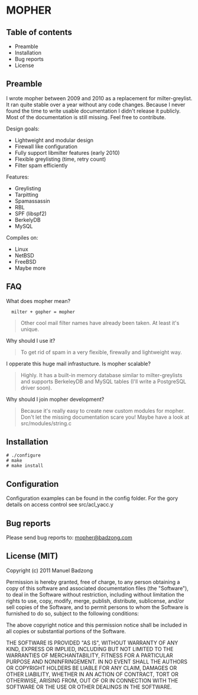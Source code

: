 MOPHER
======


Table of contents
-----------------

  * Preamble
  * Installation
  * Bug reports
  * License


Preamble
--------

I wrote mopher between 2009 and 2010 as a replacement for milter-greylist. It
ran quite stable over a year without any code changes. Because I never found
the time to write usable documentation I didn't release it publicly. Most of
the documentation is still missing. Feel free to contribute.


Design goals:

  * Lightweight and modular design
  * Firewall like configuration
  * Fully support libmilter features (early 2010)
  * Flexible greylisting (time, retry count)
  * Filter spam efficiently


Features:

  * Greylisting
  * Tarpitting
  * Spamassassin
  * RBL
  * SPF (libspf2)
  * BerkelyDB
  * MySQL


Compiles on:

  * Linux
  * NetBSD
  * FreeBSD
  * Maybe more


FAQ
---

What does mopher mean?

```
  milter + gopher = mopher
```

> Other cool mail filter names have already been taken. At least it's unique.


Why should I use it?

> To get rid of spam in a very flexible, firewally and lightweight way.


I opperate this huge mail infrastucture. Is mopher scalable?

> Highly. It has a built-in memory database similar to milter-greylists and
> supports BerkeleyDB and MySQL tables (I'll write a PostgreSQL driver soon).


Why should I join mopher development?

> Because it's really easy to create new custom modules for mopher. Don't let
> the missing documentation scare you! Maybe have a look at
> src/modules/string.c


Installation
------------

```
# ./configure
# make
# make install
```


Configuration
-------------

Configuration examples can be found in the config folder.
For the gory details on access control see src/acl_yacc.y


Bug reports
-----------

Please send bug reports to: mopher@badzong.com


License (MIT)
-------------

Copyright (c) 2011 Manuel Badzong

Permission is hereby granted, free of charge, to any person obtaining a copy of
this software and associated documentation files (the "Software"), to deal in
the Software without restriction, including without limitation the rights to
use, copy, modify, merge, publish, distribute, sublicense, and/or sell copies
of the Software, and to permit persons to whom the Software is furnished to do
so, subject to the following conditions:

The above copyright notice and this permission notice shall be included in all
copies or substantial portions of the Software.

THE SOFTWARE IS PROVIDED "AS IS", WITHOUT WARRANTY OF ANY KIND, EXPRESS OR
IMPLIED, INCLUDING BUT NOT LIMITED TO THE WARRANTIES OF MERCHANTABILITY,
FITNESS FOR A PARTICULAR PURPOSE AND NONINFRINGEMENT. IN NO EVENT SHALL THE
AUTHORS OR COPYRIGHT HOLDERS BE LIABLE FOR ANY CLAIM, DAMAGES OR OTHER
LIABILITY, WHETHER IN AN ACTION OF CONTRACT, TORT OR OTHERWISE, ARISING FROM,
OUT OF OR IN CONNECTION WITH THE SOFTWARE OR THE USE OR OTHER DEALINGS IN THE
SOFTWARE.
